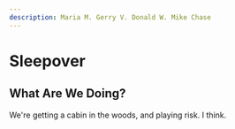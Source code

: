 ```yaml
---
description: Maria M. Gerry V. Donald W. Mike Chase
---
```


# Sleepover

## What Are We Doing?

We're getting a cabin in the woods, and playing risk. I think.



